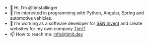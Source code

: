- 👋 Hi, I’m @timstallinger
- 👀 I’m interested in programming with Python, Angular, Spring and automotive vehicles.
- 🌱 I’m working as a software developer for [S&N Invent](https://www.sn-invent.de/) and create websites for my own company [TimIT](http://www.timit.dev) 
- 📫 How to reach me: info@timit.dev

<!---
timstallinger/timstallinger is a ✨ special ✨ repository because its `README.md` (this file) appears on your GitHub profile.
You can click the Preview link to take a look at your changes.
--->
